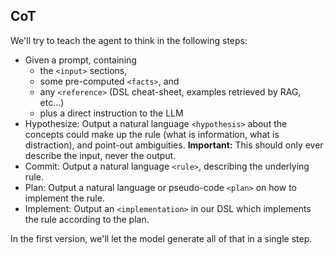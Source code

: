 
## CoT

We'll try to teach the agent to think in the following steps:
- Given a prompt, containing
  * the `<input>` sections,
  * some pre-computed `<facts>`, and
  * any `<reference>` (DSL cheat-sheet, examples retrieved by RAG, etc...)
  * plus a direct instruction to the LLM
- Hypothesize: Output a natural language `<hypothesis>` about
  the concepts could make up the rule (what is information, what is distraction),
  and point-out ambiguities.
  **Important:** This should only ever describe the input, never the output.
- Commit: Output a natural language `<rule>`, describing the underlying rule.
- Plan: Output a natural language or pseudo-code `<plan>` on how to implement the rule.
- Implement: Output an `<implementation>` in our DSL which implements the rule according to the plan.

In the first version, we'll let the model generate all of that in a single step.

